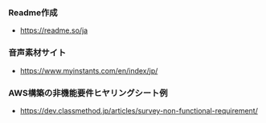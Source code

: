 ### Readme作成
* https://readme.so/ja

### 音声素材サイト
* https://www.myinstants.com/en/index/jp/

### AWS構築の非機能要件ヒヤリングシート例
* https://dev.classmethod.jp/articles/survey-non-functional-requirement/